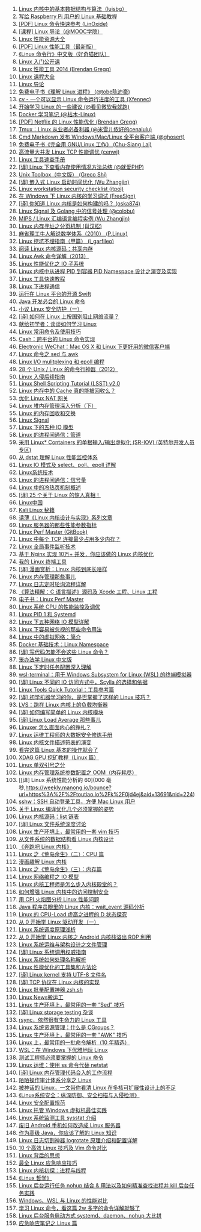 1. [Linux 内核中的基本数据结构与算法（luisbg）](https://weekly.manong.io/bounce?url=http%3A%2F%2Fluisbg.blogalia.com%2Fhistorias%2F74062&aid=200&nid=11)
1. [写给 Raspberry Pi 用户的 Linux 基础教程](https://weekly.manong.io/bounce?url=http%3A%2F%2Fraspberrywebserver.com%2Flinux-basics%2F&aid=271&nid=13)
1. [[PDF] Linux 命令快速参考 (LinOxide)](https://weekly.manong.io/bounce?url=http%3A%2F%2Flinoxide.com%2Fdoc%2Flinux_command_shelf_pdf_ver1_1.pdf&aid=886&nid=26)
1. [[课程] Linux 导论（@MOOC学院）](https://weekly.manong.io/bounce?url=http%3A%2F%2Fmooc.guokr.com%2Fcourse%2F1103%2FIntroduction-to-Linux%2F&aid=1314&nid=40)
1. [Linux 性能资源大全](https://weekly.manong.io/bounce?url=http%3A%2F%2Fwww.brendangregg.com%2Flinuxperf.html&aid=1370&nid=42)
1. [[PDF] Linux 性能工具（最新版）](https://weekly.manong.io/bounce?url=http%3A%2F%2Fvdisk.weibo.com%2Fs%2FvbB7ChuMGGzW%2F1409020353&aid=1404&nid=43)
1. [《Linux 命令行》中文版（好奇猫团队）](https://weekly.manong.io/bounce?url=http%3A%2F%2Fbillie66.github.io%2FTLCL%2F&aid=1513&nid=47)
1. [Linux 入门公开课](https://weekly.manong.io/bounce?url=https%3A%2F%2Flug.ustc.edu.cn%2FOpenCourse%2F&aid=1585&nid=50)
1. [Linux 性能工具 2014 (Brendan Gregg)](https://weekly.manong.io/bounce?url=http%3A%2F%2Fwww.brendangregg.com%2Fblog%2F2014-11-22%2Flinux-perf-tools-2014.html&aid=1666&nid=52)
1. [Linux 课程大全](https://weekly.manong.io/bounce?url=http%3A%2F%2Fhaifux.org%2Flectures.html&aid=1791&nid=57)
1. [Linux 导论](https://weekly.manong.io/bounce?url=https%3A%2F%2Fwww.edx.org%2Fcourse%2Fintroduction-linux-linuxfoundationx-lfs101x-2&aid=1799&nid=58)
1. [免费电子书《理解 Linux 进程》 (@tobe陈迪豪)](https://weekly.manong.io/bounce?url=http%3A%2F%2Ftobegit3hub1.gitbooks.io%2Funderstanding-linux-processes%2Fcontent%2F&aid=1844&nid=59)
1. [cv - 一个可以显示 Linux 命令运行进度的工具 (Xfennec)](https://weekly.manong.io/bounce?url=https%3A%2F%2Fgithub.com%2FXfennec%2Fcv&aid=1883&nid=60)
1. [开始学习 Linux 的一些建议 (@看见微软我就跑)](https://weekly.manong.io/bounce?url=http%3A%2F%2Fwww.philo.top%2F2015%2F02%2F11%2F%25E5%25BC%2580%25E5%25A7%258B%25E5%25AD%25A6%25E4%25B9%25A0Linux%25E7%259A%2584%25E4%25B8%2580%25E4%25BA%259B%25E5%25BB%25BA%25E8%25AE%25AE%2F&aid=1916&nid=61)
1. [Docker 学习笔记 (@枯木-Linux)](https://weekly.manong.io/bounce?url=http%3A%2F%2Fopskumu.github.io%2Fdocker.html&aid=1917&nid=61)
1. [[PDF] Netflix 的 Linux 性能优化 (Brendan Gregg)](https://weekly.manong.io/bounce?url=http%3A%2F%2Fvdisk.weibo.com%2Fs%2FfuAB-JAcj4%2F1427042290&aid=2055&nid=65)
1. [Tmux：Linux 从业者必备利器 (@米雪儿侬好的cenalulu)](https://weekly.manong.io/bounce?url=http%3A%2F%2Fcenalulu.github.io%2Flinux%2Ftmux%2F&aid=2190&nid=68)
1. [Cmd Markdown 发布 Windows/Mac/Linux 全平台客户端 (@ghosert)](https://weekly.manong.io/bounce?url=https%3A%2F%2Fwww.zybuluo.com%2Fghosert%2Fnote%2F90884&aid=2243&nid=69)
1. [免费电子书《完全用 GNU/Linux 工作》 (Chu-Siang Lai)](https://weekly.manong.io/bounce?url=http%3A%2F%2Fchusiang.gitbooks.io%2Fworking-on-gnu-linux%2Fcontent%2F&aid=2275&nid=70)
1. [高流量大并发 Linux TCP 性能调优 (cenwj)](https://weekly.manong.io/bounce?url=http%3A%2F%2Fcenwj.com%2F2015%2F2%2F25%2F19&aid=2698&nid=77)
1. [Linux 工具速查手册](https://weekly.manong.io/bounce?url=http%3A%2F%2Flinuxtools-rst.readthedocs.org%2Fzh_CN%2Flatest%2Fbase%2Findex.html&aid=2786&nid=78)
1. [[译] Linux 下查看内存使用情况方法总结 (@就爱PHP)](https://weekly.manong.io/bounce?url=http%3A%2F%2F9iphp.com%2Flinux%2F1247.html&aid=2888&nid=79)
1. [Unix Toolbox（中文版） (Greco Shi)](https://weekly.manong.io/bounce?url=http%3A%2F%2Fcb.vu%2Funixtoolbox_zh_CN.xhtml&aid=3211&nid=83)
1. [[译] 嵌入式 Linux 启动时间优化 (Wu Zhangjin)](https://weekly.manong.io/bounce?url=http%3A%2F%2Fwww.tinylab.org%2Felinux-org-boot-time-optimization%2F&aid=3294&nid=84)
1. [Linux workstation security checklist (itpol)](https://weekly.manong.io/bounce?url=https%3A%2F%2Fgithub.com%2Flfit%2Fitpol%2Fblob%2Fmaster%2Flinux-workstation-security.md&aid=3482&nid=86)
1. [在 Windows 下 Linux 内核的学习调试 (FreeSign)](https://weekly.manong.io/bounce?url=http%3A%2F%2Fblog.freesign.net%2F2015%2F08%2F29%2F%25E5%259C%25A8Windows%25E4%25B8%258BLinux%25E5%2586%2585%25E6%25A0%25B8%25E7%259A%2584%25E5%25AD%25A6%25E4%25B9%25A0%25E8%25B0%2583%25E8%25AF%2595%2F&aid=3568&nid=87)
1. [[译] 你知道 Linux 内核是如何构建的吗？ (oska874)](https://weekly.manong.io/bounce?url=https%3A%2F%2Flinux.cn%2Farticle-6197-1.html%3Fhmsr%3Dtoutiao.io%26utm_medium%3Dtoutiao.io%26utm_source%3Dtoutiao.io&aid=3616&nid=88)
1. [Linux Signal 及 Golang 中的信号处理 (@colobu)](https://weekly.manong.io/bounce?url=http%3A%2F%2Fcolobu.com%2F2015%2F10%2F09%2FLinux-Signals%2F%3Fhmsr%3Dtoutiao.io%26utm_medium%3Dtoutiao.io%26utm_source%3Dtoutiao.io&aid=3816&nid=90)
1. [MIPS / Linux 汇编语言编程实例 (Wu Zhangjin)](https://weekly.manong.io/bounce?url=http%3A%2F%2Ftinylab.org%2Fpractical-mips-assembly-language-programming-in-linux%2F%3Fhmsr%3Dtoutiao.io%26utm_medium%3Dtoutiao.io%26utm_source%3Dtoutiao.io&aid=3822&nid=90)
1. [Linux 内存寻址之分页机制 (肖汉松)](https://weekly.manong.io/bounce?url=http%3A%2F%2Fblog.xiaohansong.com%2F2015%2F10%2F05%2FLinux%25E5%2586%2585%25E5%25AD%2598%25E5%25AF%25BB%25E5%259D%2580%25E4%25B9%258B%25E5%2588%2586%25E9%25A1%25B5%25E6%259C%25BA%25E5%2588%25B6%2F%3Fhmsr%3Dtoutiao.io%26utm_medium%3Dtoutiao.io%26utm_source%3Dtoutiao.io&aid=3828&nid=90)
1. [麻省理工牛人解说数学体系（2010） (P.Linux)](https://weekly.manong.io/bounce?url=http%3A%2F%2Fwww.penglixun.com%2Fstudy%2Fscience%2Fmit_math_system.html%3Fhmsr%3Dtoutiao.io%26utm_medium%3Dtoutiao.io%26utm_source%3Dtoutiao.io&aid=3829&nid=90)
1. [Linux 挖坑不埋指南（甲篇） (i_garfileo)](https://weekly.manong.io/bounce?url=http%3A%2F%2Fsegmentfault.com%2Fa%2F1190000003812059%3Fhmsr%3Dtoutiao.io%26utm_medium%3Dtoutiao.io%26utm_source%3Dtoutiao.io&aid=3848&nid=90)
1. [阅读 Linux 内核源码：共享内存](https://weekly.manong.io/bounce?url=http%3A%2F%2Fsegmentfault.com%2Fa%2F1190000003860236&aid=3939&nid=91)
1. [Linux Awk 命令详解（2013）](https://weekly.manong.io/bounce?url=http%3A%2F%2Fwww.cnblogs.com%2Fggjucheng%2Farchive%2F2013%2F01%2F13%2F2858470.html&aid=4029&nid=92)
1. [Linux 性能优化之 IO 子系统](https://weekly.manong.io/bounce?url=http%3A%2F%2Fmp.weixin.qq.com%2Fs%3F__biz%3DMzA3MzYwNjQ3NA%3D%3D%26mid%3D400348568%26idx%3D2%26sn%3D91d119076bee0412c72cd274220c56d6%26scene%3D0%23rd&aid=4205&nid=94)
1. [Linux 内核中从进程 PID 到容器 PID Namespace 设计之演变及实现](https://weekly.manong.io/bounce?url=http%3A%2F%2Fmp.weixin.qq.com%2Fs%3F__biz%3DMzI3NzA5MzUxNA%3D%3D%26mid%3D406920701%26idx%3D1%26sn%3D76f2c46aae9dfa843c2cad8fc68c4655%26scene%3D1%26srcid%3D1122QwVp73lFOA1Fhnbg9cm3%26from%3Dgroupmessage%26isappinstalled%3D0%23wechat_redirect&aid=4391&nid=96)
1. [Linux 工具快速教程](https://weekly.manong.io/bounce?url=http%3A%2F%2Flinuxtools-rst.readthedocs.org%2Fzh_CN%2Flatest%2Findex.html&aid=4490&nid=97)
1. [Linux 下进程通信](https://weekly.manong.io/bounce?url=http%3A%2F%2Fsegmentfault.com%2Fa%2F1190000004061543&aid=4497&nid=97)
1. [运行在 Linux 平台的开源 Swift](https://weekly.manong.io/bounce?url=http%3A%2F%2Fswiftcafe.io%2F2015%2F12%2F11%2Fswift-linux%2F&aid=4652&nid=99)
1. [Java 开发必会的 Linux 命令](https://weekly.manong.io/bounce?url=http%3A%2F%2Fwww.hollischuang.com%2Farchives%2F800&aid=4792&nid=100)
1. [小议 Linux 安全防护（一）](https://weekly.manong.io/bounce?url=http%3A%2F%2Fdrops.wooyun.org%2F%25E8%25BF%2590%25E7%25BB%25B4%25E5%25AE%2589%25E5%2585%25A8%2F11801&aid=4946&nid=102)
1. [[译] 如何在 Linux 上按国别阻止网络流量？](https://weekly.manong.io/bounce?url=http%3A%2F%2Fnetsecurity.51cto.com%2Fart%2F201512%2F502916.htm&aid=4956&nid=102)
1. [献给初学者：谈谈如何学习 Linux](https://weekly.manong.io/bounce?url=http%3A%2F%2Fwww.epubit.com.cn%2Farticle%2F377&aid=5171&nid=104)
1. [Linux 常用命令及使用技巧](https://weekly.manong.io/bounce?url=http%3A%2F%2Fwww.epubit.com.cn%2Farticle%2F412&aid=5395&nid=107)
1. [Cash：跨平台的 Linux 命令实现](https://weekly.manong.io/bounce?url=https%3A%2F%2Fgithub.com%2Fdthree%2Fcash&aid=5410&nid=107)
1. [Electronic WeChat：Mac OS X 和 Linux 下更好用的微信客户端](https://weekly.manong.io/bounce?url=https%3A%2F%2Fgithub.com%2Fgeeeeeeeeek%2Felectronic-wechat%2Fblob%2Fmaster%2FREADME_zh.md&aid=5476&nid=108)
1. [Linux 命令之 sed 与 awk](https://weekly.manong.io/bounce?url=http%3A%2F%2Fsadwxqezc.github.io%2FHuangHuanBlog%2Flinux%2F2016%2F03%2F10%2FLinux%25E5%2591%25BD%25E4%25BB%25A4%25E5%25AD%25A6%25E4%25B9%25A0-Part-Eight.html&aid=5517&nid=109)
1. [Linux I/O mulitplexing 和 epoll 编程](https://weekly.manong.io/bounce?url=http%3A%2F%2Fdaizuozhuo.github.io%2Flinux-io%2F&aid=5612&nid=110)
1. [28 个 Unix / Linux 的命令行神器（2012）](https://weekly.manong.io/bounce?url=http%3A%2F%2Fcoolshell.cn%2Farticles%2F7829.html&aid=5690&nid=111)
1. [Linux 入侵后续指南](https://weekly.manong.io/bounce?url=http%3A%2F%2Fwww.heysec.org%2Farchives%2F111&aid=5713&nid=111)
1. [Linux Shell Scripting Tutorial (LSST) v2.0](https://weekly.manong.io/bounce?url=https%3A%2F%2Fbash.cyberciti.biz%2Fguide%2FMain_Page&aid=5856&nid=113)
1. [Linux 内存中的 Cache 真的能被回收么？](https://weekly.manong.io/bounce?url=http%3A%2F%2Fmp.weixin.qq.com%2Fs%3F__biz%3DMzIxNDMyODgyMA%3D%3D%26mid%3D100000006%26idx%3D1%26sn%3Dde6ab2600549b97f5cccf0c7719a412a%23rd&aid=6080&nid=116)
1. [优化 Linux NAT 网关](https://weekly.manong.io/bounce?url=http%3A%2F%2Ftech.youzan.com%2Flinux_nat%2F&aid=6253&nid=118)
1. [Linux 堆内存管理深入分析（下）](https://weekly.manong.io/bounce?url=https%3A%2F%2Fjaq.alibaba.com%2Fcommunity%2Fart%2Fshow%3Farticleid%3D334&aid=6434&nid=120)
1. [Linux 的内存回收和交换](https://weekly.manong.io/bounce?url=http%3A%2F%2Fmp.weixin.qq.com%2Fs%3F__biz%3DMzIxNDMyODgyMA%3D%3D%26mid%3D2247483702%26idx%3D1%26sn%3D70bd51372d176dedcdf6465c36e5c7ae&aid=6696&nid=124)
1. [Linux Signal](https://weekly.manong.io/bounce?url=http%3A%2F%2Fkernel.meizu.com%2Flinux-signal.html&aid=6841&nid=126)
1. [Linux 下的五种 IO 模型](https://weekly.manong.io/bounce?url=http%3A%2F%2Fblog.decaywood.me%2F2016%2F01%2F07%2Fweb-io-model%2F&aid=6844&nid=126)
1. [Linux 的进程间通信：管道](https://weekly.manong.io/bounce?url=http%3A%2F%2Fmp.weixin.qq.com%2Fs%3F__biz%3DMzIxNDMyODgyMA%3D%3D%26mid%3D2247483713%26idx%3D1%26sn%3D708bd5e4e2625e0be71946cfb8bad768&aid=6898&nid=127)
1. [采用 Linux* Containers 的单根输入/输出虚拟化 (SR-IOV) (英特尔开发人员专区)](https://weekly.manong.io/bounce?url=https%3A%2F%2Fsoftware.intel.com%2Fzh-cn%2Farticles%2Fsingle-root-inputoutput-virtualization-sr-iov-with-linux-containers%3Futm_source%3DMaNong%26utm_medium%3DNewsletter%26utm_campaign%3DMC_CN_Q3&aid=6966&nid=128)
1. [从 dstat 理解 Linux 性能监控体系](https://weekly.manong.io/bounce?url=http%3A%2F%2Fcalvin1978.blogcn.com%2Farticles%2Fdstat.html&aid=7033&nid=129)
1. [Linux IO 模式及 select、poll、epoll 详解](https://weekly.manong.io/bounce?url=https%3A%2F%2Fsegmentfault.com%2Fa%2F1190000003063859&aid=7115&nid=130)
1. [Linux系统技术](https://weekly.manong.io/bounce?url=http%3A%2F%2Ftoutiao.io%2Fsubjects%2F34806&aid=7325&nid=133)
1. [Linux 的进程间通信：信号量](https://weekly.manong.io/bounce?url=http%3A%2F%2Fmp.weixin.qq.com%2Fs%3F__biz%3DMzIxNDMyODgyMA%3D%3D%26mid%3D2247483722%26idx%3D1%26sn%3D01517fd45132c3eab9000aaf1642640a&aid=7327&nid=133)
1. [Linux 中的冷热页机制概述](https://weekly.manong.io/bounce?url=http%3A%2F%2Ftoutiao.io%2Fj%2Fd4cz9u&aid=7334&nid=133)
1. [[译] 25 个关于 Linux 的惊人真相！](https://weekly.manong.io/bounce?url=http%3A%2F%2Ftoutiao.io%2Fj%2Faw3w6r&aid=7388&nid=134)
1. [Linux中国](https://weekly.manong.io/bounce?url=http%3A%2F%2Ftoutiao.io%2Fsubjects%2F10795&aid=7502&nid=135)
1. [Kali Linux 秘籍](https://weekly.manong.io/bounce?url=https%3A%2F%2Ftoutiao.io%2Fj%2Fm9lzy2&aid=7668&nid=138)
1. [读薄《Linux 内核设计与实现》系列文章](https://weekly.manong.io/bounce?url=https%3A%2F%2Ftoutiao.io%2Fk%2Fyfs6mp&aid=8236&nid=147)
1. [Linux 服务器的那些性能参数指标](https://weekly.manong.io/bounce?url=https%3A%2F%2Ftoutiao.io%2Fk%2Fu5ng3l&aid=8471&nid=151)
1. [Linux Perf Master (GitBook)](https://weekly.manong.io/bounce?url=https%3A%2F%2Ftoutiao.io%2Fk%2Fcozjnd&aid=8675&nid=154)
1. [Linux 中每个 TCP 连接最少占用多少内存？](https://weekly.manong.io/bounce?url=https%3A%2F%2Ftoutiao.io%2Fk%2Febz4fe&aid=8758&nid=155)
1. [Linux 全局事件监听技术](https://weekly.manong.io/bounce?url=https%3A%2F%2Ftoutiao.io%2Fk%2F0jjh1b&aid=9118&nid=160)
1. [基于 Nginx 实现 10万+ 并发，你应该做的 Linux 内核优化](https://weekly.manong.io/bounce?url=https%3A%2F%2Ftoutiao.io%2Fk%2Fme0nza&aid=9298&nid=163)
1. [我的 Linux 终端工具](https://weekly.manong.io/bounce?url=https%3A%2F%2Ftoutiao.io%2Fk%2Fqgx4wz&aid=9410&nid=164)
1. [[译] 漫画赏析：Linux 内核到底长啥样](https://weekly.manong.io/bounce?url=https%3A%2F%2Ftoutiao.io%2Fk%2Fitt4xn&aid=9418&nid=164)
1. [Linux 内存管理那些事儿](https://weekly.manong.io/bounce?url=http%3A%2F%2Fmp.weixin.qq.com%2Fs%2FKff-YCNeIsAAJij8zZn7Tg&aid=9613&nid=167)
1. [Linux 日志定时轮询流程详解](https://weekly.manong.io/bounce?url=https%3A%2F%2Ftoutiao.io%2Fk%2Fhckfbr&aid=9755&nid=169)
1. [《算法精解：C 语言描述》源码及 Xcode 工程、Linux 工程](https://weekly.manong.io/bounce?url=https%3A%2F%2Ftoutiao.io%2Fk%2Ft0dhly&aid=9764&nid=169)
1. [电子书：Linux Perf Master](https://weekly.manong.io/bounce?url=https%3A%2F%2Ftoutiao.io%2Fk%2F1mbm97&aid=9820&nid=170)
1. [Linux 系统 CPU 的性能监控及调优](https://weekly.manong.io/bounce?url=https%3A%2F%2Ftoutiao.io%2Fk%2Ft9x82l&aid=9896&nid=171)
1. [Linux PID 1 和 Systemd](https://weekly.manong.io/bounce?url=https%3A%2F%2Ftoutiao.io%2Fk%2Fw3f34l&aid=10239&nid=176)
1. [Linux 下五种网络 IO 模型详解](https://weekly.manong.io/bounce?url=https%3A%2F%2Fmp.weixin.qq.com%2Fs%2FmGDYi0aGu8Q6dNbIEwMF6A&aid=10256&nid=176)
1. [Linux 下容易被忽视的那些命令用法](https://weekly.manong.io/bounce?url=https%3A%2F%2Fmp.weixin.qq.com%2Fs%3F__biz%3DMzIxNzg5ODE0OA%3D%3D%26mid%3D2247483711%26idx%3D1%26sn%3D8032240ae21f3d0db5cf86dbe5b6f37a&aid=10594&nid=181)
1. [Linux 中的虚拟网络：简介](https://weekly.manong.io/bounce?url=https%3A%2F%2Ftoutiao.io%2Fk%2Fctbjjq&aid=10674&nid=182)
1. [Docker 基础技术：Linux Namespace](https://weekly.manong.io/bounce?url=https%3A%2F%2Ftoutiao.io%2Fk%2Fit839t&aid=10675&nid=182)
1. [[译] 写代码怎能不会这些 Linux 命令？](https://weekly.manong.io/bounce?url=https%3A%2F%2Ftoutiao.io%2Fk%2Fdkkq5f&aid=10688&nid=182)
1. [笨办法学 Linux 中文版](https://weekly.manong.io/bounce?url=https%3A%2F%2Ftoutiao.io%2Fk%2Fpgdje5&aid=10750&nid=183)
1. [Linux 下定时任务配置深入理解](https://weekly.manong.io/bounce?url=https%3A%2F%2Ftoutiao.io%2Fk%2Fv85q1t&aid=10837&nid=184)
1. [wsl-terminal：用于 Windows Subsystem for Linux (WSL) 的终端模拟器](https://weekly.manong.io/bounce?url=https%3A%2F%2Ftoutiao.io%2Fk%2Fcznxhl&aid=11022&nid=186)
1. [[译] Linux 不同的 IO 访问方式中，Scylla 的选择和依据](https://weekly.manong.io/bounce?url=https%3A%2F%2Ftoutiao.io%2Fk%2Fvfufv3&aid=11188&nid=189)
1. [Linux Tools Quick Tutorial：工具参考篇](https://weekly.manong.io/bounce?url=https%3A%2F%2Ftoutiao.io%2Fk%2Fhlmqhm&aid=11390&nid=192)
1. [[译] 初学机器学习的你，是否掌握了这样的 Linux 技巧？](https://weekly.manong.io/bounce?url=http%3A%2F%2Fmp.weixin.qq.com%2Fs%2Fnc0kv8778iEPCJx5H1xXlw&aid=11502&nid=194)
1. [LVS：跑在 Linux 内核上的负载均衡器](https://weekly.manong.io/bounce?url=https%3A%2F%2Ftoutiao.io%2Fk%2Fmh8g8d&aid=11565&nid=194)
1. [[译] 如何编写简单的 Linux 内核模块](https://weekly.manong.io/bounce?url=https%3A%2F%2Ftoutiao.io%2Fk%2F10s0xi&aid=11687&nid=196)
1. [[译] Linux Load Average 那些事儿](https://weekly.manong.io/bounce?url=http%3A%2F%2Fmp.weixin.qq.com%2Fs%2FZ3WtdtehzvdacmY8Xns6GQ&aid=11768&nid=197)
1. [Linuxer 怎么直面内心的挣扎？](https://weekly.manong.io/bounce?url=http%3A%2F%2Fmp.weixin.qq.com%2Fs%2Ffo0IvU6d0kT89ArFKXRRtg&aid=11719&nid=197)
1. [Linux 运维工程师的大数据安全修炼手册](https://weekly.manong.io/bounce?url=http%3A%2F%2Fmp.weixin.qq.com%2Fs%2FVGe5VY46CfdO0Mc02NZN9Q&aid=12370&nid=205)
1. [Linux 内核文件描述符表的演变](https://weekly.manong.io/bounce?url=https%3A%2F%2Ftoutiao.io%2Fk%2Frfoc88&aid=12599&nid=208)
1. [看完这篇 Linux 基本的操作就会了](https://weekly.manong.io/bounce?url=https%3A%2F%2Ftoutiao.io%2Fk%2Fctkau1&aid=13000&nid=214)
1. [XDAG GPU 挖矿教程（Linux 篇）](https://weekly.manong.io/bounce?url=https%3A%2F%2Fmp.weixin.qq.com%2Fs%2FsfCAIaGXHWgMcvAlYzp-zw&aid=13073&nid=215)
1. [Linux 单双引号之分](https://weekly.manong.io/bounce?url=https%3A%2F%2Ftoutiao.io%2Fk%2Fyv4wtj&aid=13370&nid=219)
1. [Linux 内存管理系统参数配置之 OOM（内存耗尽）](https://weekly.manong.io/bounce?url=https%3A%2F%2Fmp.weixin.qq.com%2Fs%2Fb3hRTfwk6qW2IbzHeOS7fg&aid=13487&nid=221)
1. [[译] Linux 系统性能分析的 60](000 毫秒,https://weekly.manong.io/bounce?url=https%3A%2F%2Ftoutiao.io%2Fk%2F0jd4ej&aid=13691&nid=224)
1. [sshw：SSH 自动登录工具，方便 Mac Linux 用户](https://weekly.manong.io/bounce?url=https%3A%2F%2Ftoutiao.io%2Fk%2Flqp380&aid=13836&nid=226)
1. [关于 Linux 编译优化几个必须掌握的姿势](https://weekly.manong.io/bounce?url=https%3A%2F%2Fmp.weixin.qq.com%2Fs%2FCIYzI6SAWcHWTD6z3PvOuQ&aid=14165&nid=231)
1. [Linux 内核源码：list 链表](https://weekly.manong.io/bounce?url=https%3A%2F%2Fmp.weixin.qq.com%2Fs%3F__biz%3DMzIyNzUwMjM2MA%3D%3D%26mid%3D2247485890%26idx%3D1%26sn%3D3d9ac7fc57018e19969f670298c4f182&aid=14224&nid=232)
1. [[译] Linux 文件系统深度讨论](https://weekly.manong.io/bounce?url=https%3A%2F%2Fmp.weixin.qq.com%2Fs%2FlfGIrx4Xh1gR-0MSF878zg&aid=14419&nid=235)
1. [Linux 生产环境上，最常用的一套 vim 技巧](https://weekly.manong.io/bounce?url=https%3A%2F%2Fmp.weixin.qq.com%2Fs%3F__biz%3DMzA4MTc4NTUxNQ%3D%3D%26mid%3D2650518612%26idx%3D1%26sn%3D125c2cb9ee6d76a6817fb0ebc5a3c5e4&aid=14552&nid=237)
1. [从文件系统的数据结构看 Linux 内核设计](https://weekly.manong.io/bounce?url=https%3A%2F%2Fmp.weixin.qq.com%2Fs%2FiItbscZ7V6_Kmmtq_KAaHQ&aid=14617&nid=238)
1. [《奔跑吧 Linux 内核》](https://weekly.manong.io/bounce?url=https%3A%2F%2Fwww.epubit.com%2Fbook%2Fdetail%2F30344&aid=14648&nid=239)
1. [Linux 之《荒岛余生》（二）：CPU 篇](https://weekly.manong.io/bounce?url=https%3A%2F%2Fmp.weixin.qq.com%2Fs%2FWTva_bvkIn7uTCxv0m2RiA&aid=14751&nid=240)
1. [漫画趣解 Linux 内核](https://weekly.manong.io/bounce?url=https%3A%2F%2Fmp.weixin.qq.com%2Fs%2FN9UasBYhoW2w3s1EN16i6Q&aid=14752&nid=240)
1. [Linux 之《荒岛余生》（三）：内存篇](https://weekly.manong.io/bounce?url=https%3A%2F%2Fmp.weixin.qq.com%2Fs%2FZ_sz5HOTmBKeJsgwyPRqYQ&aid=14800&nid=241)
1. [Linux 网络编程之 IO 模型](https://weekly.manong.io/bounce?url=https%3A%2F%2Fmp.weixin.qq.com%2Fs%2Fb-5AZnWNMfzZ2xZb_6_mgw&aid=14814&nid=241)
1. [Linux 内核工程师是怎么步入内核殿堂的？](https://weekly.manong.io/bounce?url=https%3A%2F%2Ftoutiao.io%2Fk%2F3e8qkt&aid=14856&nid=242)
1. [如何增强 Linux 内核中的访问控制安全](https://weekly.manong.io/bounce?url=https%3A%2F%2Ftoutiao.io%2Fk%2F9q4274&aid=14916&nid=243)
1. [用 CPI 火焰图分析 Linux 性能问题](https://weekly.manong.io/bounce?url=https%3A%2F%2Fmp.weixin.qq.com%2Fs%2Fk5Iz2yE5iYrbuD3Gjf2NEg&aid=14992&nid=244)
1. [Java 程序员眼里的 Linux 内核：wait_event 源码分析](https://weekly.manong.io/bounce?url=https%3A%2F%2Fmp.weixin.qq.com%2Fs%2FZDC2VYhaHz3TDOSuzgjzKQ&aid=15040&nid=245)
1. [Linux 的 CPU-Load 虚高之进程的 D 状态探究](https://weekly.manong.io/bounce?url=https%3A%2F%2Ftoutiao.io%2Fk%2Fqwo8d7&aid=15059&nid=245)
1. [从 0 开始学 Linux 驱动开发（一）](https://weekly.manong.io/bounce?url=https%3A%2F%2Ftoutiao.io%2Fk%2F7hw21i&aid=15115&nid=246)
1. [Linux 系统调度原理浅析](https://weekly.manong.io/bounce?url=https%3A%2F%2Ftoutiao.io%2Fk%2Furfa3e&aid=15135&nid=246)
1. [从 0 开始学 Linux 内核之 Android 内核栈溢出 ROP 利用](https://weekly.manong.io/bounce?url=https%3A%2F%2Fmp.weixin.qq.com%2Fs%3F__biz%3DMzAxNDY2MTQ2OQ%3D%3D%26mid%3D2650943588%26idx%3D1%26sn%3D9c7d4fea2417b788d647df3c812745e2&aid=15379&nid=250)
1. [Linux 系统运维与架构设计之文件管理](https://weekly.manong.io/bounce?url=https%3A%2F%2Ftoutiao.io%2Fk%2Fci313o&aid=15400&nid=250)
1. [[译] Linux 系统调用权威指南](https://weekly.manong.io/bounce?url=https%3A%2F%2Ftoutiao.io%2Fk%2Foomxna&aid=15426&nid=250)
1. [Linux 系统如何处理名称解析](https://weekly.manong.io/bounce?url=https%3A%2F%2Ftoutiao.io%2Fk%2Flkm37z&aid=15572&nid=252)
1. [Linux 性能优化的工具集和方法论](https://weekly.manong.io/bounce?url=https%3A%2F%2Ftoutiao.io%2Fk%2F5rtyn3&aid=16019&nid=259)
1. [[译] Linux kernel 支持 UTF-8 文件名](https://weekly.manong.io/bounce?url=https%3A%2F%2Fmp.weixin.qq.com%2Fs%2FQvv9cyXS7B9XHcdmVB8dMA&aid=16026&nid=259)
1. [[译] TCP 协议在 Linux 内核的实现](https://weekly.manong.io/bounce?url=https%3A%2F%2Ftoutiao.io%2Fk%2Fo3ky9u&aid=16038&nid=259)
1. [Linux 批量配置神器 zsh.sh](https://weekly.manong.io/bounce?url=https%3A%2F%2Ftoutiao.io%2Fk%2Fumy2pt&aid=16092&nid=260)
1. [Linux News搬运工](https://weekly.manong.io/bounce?url=http%3A%2F%2Ftoutiao.io%2Fsubjects%2F402238%23262&aid=16332&nid=262)
1. [Linux 生产环境上，最常用的一套 “Sed” 技巧](https://weekly.manong.io/bounce?url=https%3A%2F%2Fmp.weixin.qq.com%2Fs%2FwP9_wvoTARRrlszsOmvMgQ&aid=16342&nid=263)
1. [[译] Linux storage testing 杂谈](https://weekly.manong.io/bounce?url=https%3A%2F%2Fmp.weixin.qq.com%2Fs%2FrALGvZF3UcInTGOMzJoUDQ&aid=16636&nid=266)
1. [rsync，依然很有生命力的 Linux 工具](https://weekly.manong.io/bounce?url=https%3A%2F%2Fmp.weixin.qq.com%2Fs%2FpluC0RUtyXFJNQtZyxomIQ&aid=16733&nid=267)
1. [Linux 系统资源管理：什么是 CGroups？](https://weekly.manong.io/bounce?url=https%3A%2F%2Ftoutiao.io%2Fk%2Fuwsk0u&aid=16737&nid=267)
1. [Linux 生产环境上，最常用的一套 "AWK" 技巧](https://weekly.manong.io/bounce?url=https%3A%2F%2Fmp.weixin.qq.com%2Fs%2FaRy3QlMUpSNOKf2pyN6Uuw&aid=16738&nid=267)
1. [Linux 上，最常用的一批命令解析（10 年精选）](https://weekly.manong.io/bounce?url=https%3A%2F%2Fmp.weixin.qq.com%2Fs%2F9RbTGQ4k4s92mrSf2xJ5TQ&aid=16794&nid=268)
1. [WSL：在 Windows 下优雅地玩 Linux](https://weekly.manong.io/bounce?url=https%3A%2F%2Fmp.weixin.qq.com%2Fs%2FpC9MxUCPzs0l5Y3JFMUCYg&aid=16976&nid=270)
1. [测试工程师必须要掌握的 Linux 命令](https://weekly.manong.io/bounce?url=https%3A%2F%2Ftoutiao.io%2Fk%2F4et70h&aid=16984&nid=270)
1. [Linux 运维：使用 ss 命令代替 netstat](https://weekly.manong.io/bounce?url=https%3A%2F%2Ftoutiao.io%2Fk%2Fn9z6n7&aid=16988&nid=270)
1. [[译] Linux 内存管理代码合入的工作流程](https://weekly.manong.io/bounce?url=https%3A%2F%2Fmp.weixin.qq.com%2Fs%2FBZMg440WbOXLxmeR9rh5_w&aid=16993&nid=270)
1. [陌陌操作审计体系分享之 Linux](https://weekly.manong.io/bounce?url=https%3A%2F%2Fmp.weixin.qq.com%2Fs%2FsuRCuK0ctC6F9v2dOg5Wcg&aid=17044&nid=271)
1. [被神话的 Linux，一文带你看清 Linux 在多核可扩展性设计上的不足](https://weekly.manong.io/bounce?url=https%3A%2F%2Fmp.weixin.qq.com%2Fs%2FSZXPWHzzUtCTGOurcItHlg&aid=17397&nid=276)
1. [《Linux系统安全：纵深防御、安全扫描与入侵检测》](https://weekly.manong.io/bounce?url=https%3A%2F%2Fitem.jd.com%2F12552441.html%3Fdist%3Djd&aid=17453&nid=276)
1. [Linux 安全配置规范](https://weekly.manong.io/bounce?url=https%3A%2F%2Fmp.weixin.qq.com%2Fs%2FRMocWCJGt001ASgmRbpP7Q&aid=17776&nid=281)
1. [Linux 托管 Windows 虚拟机最佳实践](https://weekly.manong.io/bounce?url=https%3A%2F%2Ftoutiao.io%2Fk%2Fi21iog3&aid=17784&nid=281)
1. [Linux 系统监测工具 sysstat 介绍](https://weekly.manong.io/bounce?url=https%3A%2F%2Ftoutiao.io%2Fk%2Ft500o3h&aid=17850&nid=282)
1. [废旧 Android 手机如何改造成 Linux 服务器](https://weekly.manong.io/bounce?nid=284&aid=17979&url=https%3A%2F%2Fmp.weixin.qq.com%2Fs%2FfpB8mrTDs8wGBkcXaHyoyA)
1. [作为高级 Java，你应该了解的 Linux 知识](https://weekly.manong.io/bounce?nid=285&aid=18057&url=https%3A%2F%2Fmp.weixin.qq.com%2Fs%2F1XSbEmbIYTfn_UdyNecH6Q)
1. [Linux 日志切割神器 logrotate 原理介绍和配置详解](https://weekly.manong.io/bounce?nid=285&aid=18042&url=https%3A%2F%2Ftoutiao.io%2Fk%2Fja37t9n)
1. [10 个高效 Linux 技巧及 Vim 命令对比](https://weekly.manong.io/bounce?nid=286&aid=18111&url=https%3A%2F%2Ftoutiao.io%2Fk%2F80vyszp)
1. [Linux 背后的思想](https://weekly.manong.io/bounce?nid=286&aid=18115&url=https%3A%2F%2Fmp.weixin.qq.com%2Fs%2FqWz_8avqdWi3tVLRz5In8Q)
1. [最全 Linux 应急响应技巧](https://weekly.manong.io/bounce?nid=287&aid=18166&url=https%3A%2F%2Ftoutiao.io%2Fk%2Fii2gbg8)
1. [Linux 内核初探：进程与线程](https://weekly.manong.io/bounce?nid=287&aid=18178&url=https%3A%2F%2Fmp.weixin.qq.com%2Fs%2Fyrf_QRFCsEvf-hXr9gmIDg)
1. [《Linux 哲学》](https://weekly.manong.io/bounce?nid=289&aid=18355&url=https%3A%2F%2Fitem.jd.com%2F12711136.html)
1. [Linux 后台运行任务 nohup 结合 & 用法以及如何精准查找进程并 kill 后台任务实践](https://weekly.manong.io/bounce?nid=290&aid=18388&url=https%3A%2F%2Ftoutiao.io%2Fk%2F4wc8cqn)
1. [Windows、WSL 与 Linux 的性能对比](https://weekly.manong.io/bounce?nid=291&aid=18446&url=https%3A%2F%2Ftoutiao.io%2Fk%2F2p0muvh)
1. [学习 Linux 命令，看这篇 2w 多字的命令详解就够了](https://weekly.manong.io/bounce?nid=292&aid=18549&url=https%3A%2F%2Ftoutiao.io%2Fk%2Fq8x4vcp)
1. [Linux 后台服务启动方式 systemd、daemon、nohup 大比拼](https://weekly.manong.io/bounce?nid=293&aid=18587&url=https%3A%2F%2Ftoutiao.io%2Fk%2Fhn761x0)
1. [应急响应笔记之 Linux 篇](https://weekly.manong.io/bounce?nid=294&aid=18642&url=https%3A%2F%2Ftoutiao.io%2Fk%2F5nbz4d9)
